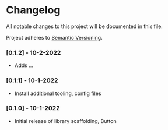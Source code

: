 # Changelog

All notable changes to this project will be documented in this file.

Project adheres to [Semantic Versioning](https://semver.org/spec/v2.0.0.html).


### [0.1.2] - 10-2-2022
- Adds ...

### [0.1.1] - 10-1-2022
- Install additional tooling, config files

### [0.1.0] - 10-1-2022
- Initial release of library scaffolding, Button